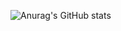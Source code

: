 ![Anurag's GitHub stats](https://github-readme-stats.vercel.app/api?username=jameschris854&show_icons=true&theme=material-palenight&hide=contribs,prs)

<!---
jameschris854/jameschris854 is a ✨ special ✨ repository because its `README.md` (this file) appears on your GitHub profile.
You can click the Preview link to take a look at your changes.
--->

